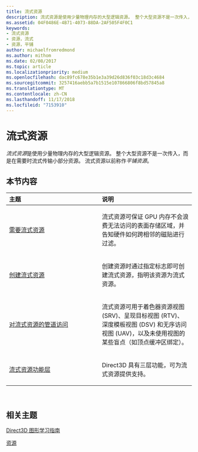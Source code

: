 ```yaml
---
title: 流式资源
description: 流式资源是使用少量物理内存的大型逻辑资源。 整个大型资源不是一次传入，而是在需要时流式传输小部分资源。 流式资源以前称作平铺资源。
ms.assetid: 04F0486E-4B71-4073-88DA-2AF505F4F0C1
keywords:
- 流式资源
- 资源，流式
- 资源，平铺
author: michaelfromredmond
ms.author: mithom
ms.date: 02/08/2017
ms.topic: article
ms.localizationpriority: medium
ms.openlocfilehash: dac89fc678e35b1e3a39d26d836f03c18d3c4684
ms.sourcegitcommit: 3257416aebb5a7b1515e107866806f8bd57845a8
ms.translationtype: MT
ms.contentlocale: zh-CN
ms.lasthandoff: 11/17/2018
ms.locfileid: "7153910"
---
```

# <a name="streaming-resources"></a>流式资源


*流式资源*是使用少量物理内存的大型逻辑资源。 整个大型资源不是一次传入，而是在需要时流式传输小部分资源。 流式资源以前称作*平铺资源*。

## <a name="span-idin-this-sectionspanin-this-section"></a><span id="in-this-section"></span>本节内容


<table>
<colgroup>
<col width="50%" />
<col width="50%" />
</colgroup>
<thead>
<tr class="header">
<th align="left">主题</th>
<th align="left">说明</th>
</tr>
</thead>
<tbody>
<tr class="odd">
<td align="left"><p><a href="the-need-for-streaming-resources.md">需要流式资源</a></p></td>
<td align="left"><p>流式资源可保证 GPU 内存不会浪费无法访问的表面存储区域，并告知硬件如何跨相邻的磁贴进行过滤。</p></td>
</tr>
<tr class="even">
<td align="left"><p><a href="creating-streaming-resources.md">创建流式资源</a></p></td>
<td align="left"><p>创建资源时通过指定标志即可创建流式资源，指明该资源为流式资源。</p></td>
</tr>
<tr class="odd">
<td align="left"><p><a href="pipeline-access-to-streaming-resources.md">对流式资源的管道访问</a></p></td>
<td align="left"><p>流式资源可用于着色器资源视图 (SRV)、呈现目标视图 (RTV)、深度模板视图 (DSV) 和无序访问视图 (UAV)，以及未使用视图的某些盲点（如顶点缓冲区绑定）。</p></td>
</tr>
<tr class="even">
<td align="left"><p><a href="streaming-resources-features-tiers.md">流式资源功能层</a></p></td>
<td align="left"><p>Direct3D 具有三层功能，可为流式资源提供支持。</p></td>
</tr>
</tbody>
</table>

 

## <a name="span-idrelated-topicsspanrelated-topics"></a><span id="related-topics"></span>相关主题


[Direct3D 图形学习指南](index.md)

[资源](resources.md)

 

 




